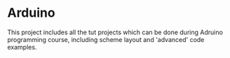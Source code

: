 # Arduino
This project includes all the tut projects which can be done during Adruino programming course, including scheme layout and 'advanced' code examples. 